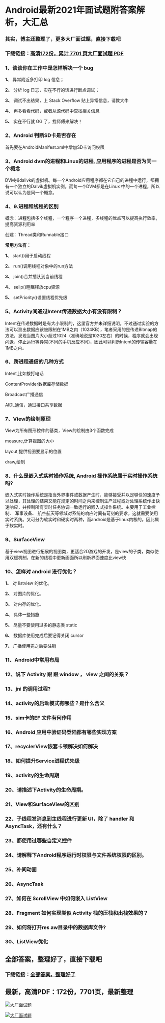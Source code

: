 # Android最新2021年面试题附答案解析，大汇总

### 其实，博主还整理了，更多大厂面试题，直接下载吧

### 下载链接：[高清172份，累计 7701 页大厂面试题  PDF](https://github.com/souyunku/DevBooks/blob/master/docs/index.md)



### 1、谈谈你在工作中是怎样解决一个 bug

**1、** 异常附近多打印 log 信息；

**2、** 分析 log 日志，实在不行的话进行断点调试；

**3、** 调试不出结果，上 Stack Overflow 贴上异常信息，请教大牛

**4、** 再多看看代码，或者从源代码中查找相关信息

**5、** 实在不行就 GG 了，找师傅来解决！


### 2、Android 判断SD卡是否存在

首先要在AndroidManifest.xml中增加SD卡访问权限


### 3、Android dvm的进程和Linux的进程, 应用程序的进程是否为同一个概念

DVM指dalivk的虚拟机。每一个Android应用程序都在它自己的进程中运行，都拥有一个独立的Dalvik虚拟机实例。而每一个DVM都是在Linux 中的一个进程，所以说可以认为是同一个概念。


### 4、9.进程和线程的区别

概念：进程包括多个线程，一个程序一个进程，多线程的优点可以提高执行效率，提高资源利用率

创建：Thread类和Runnable接口

**常用方法有：**

**1、** start()用于启动线程

**2、** run()调用线程对象中的run方法

**3、** join()合并插队到当前线程

**4、** sellp()睡眠释放cpu资源

**5、** setPriority()设置线程优先级


### 5、Activity间通过Intent传递数据大小有没有限制？

Intent在传递数据时是有大小限制的，这里官方并未详细说明，不过通过实验的方法可以测出数据应该被限制在1MB之内（1024KB），笔者采用的是传递Bitmap的方法，发现当图片大小超过1024（准确地说是1020左右）的时候，程序就会出现闪退、停止运行等异常(不同的手机反应不同)，因此可以判断Intent的传输容量在1MB之内。


### 6、跨进程通信的几种方式

Intent,比如拨打电话

ContentProvider数据库存储数据

Broadcast广播通信

AIDL通信，通过接口共享数据


### 7、View的绘制原理

View为所有图形控件的基类，View的绘制由3个函数完成

measure,计算视图的大小

layout,提供视图要显示的位置

draw,绘制


### 8、什么是嵌入式实时操作系统, Android 操作系统属于实时操作系统吗?

嵌入式实时操作系统是指当外界事件或数据产生时，能够接受并以足够快的速度予以处理，其处理的结果又能在规定的时间之内来控制生产过程或对处理系统作出快速响应，并控制所有实时任务协调一致运行的嵌入式操作系统。主要用于工业控制、 军事设备、 航空航天等领域对系统的响应时间有苛刻的要求，这就需要使用实时系统。又可分为软实时和硬实时两种，而android是基于linux内核的，因此属于软实时。


### 9、SurfaceView

基于view视图进行拓展的视图类，更适合2D游戏的开发，是view的子类，类似使用双缓机制，在新的线程中更新画面所以刷新界面速度比view快


### 10、怎样对 android 进行优化？

**1、** 对 listview 的优化。

**2、** 对图片的优化。

**3、** 对内存的优化。

**4、** 具体一些措施

**5、** 尽量不要使用过多的静态类 static

**6、** 数据库使用完成后要记得关闭 cursor

**7、** 广播使用完之后要注销


### 11、Android中常用布局
### 12、说下 Activity 跟 跟 window ， view 之间的关系？
### 13、jni 的调用过程?
### 14、activity的启动模式有哪些？是什么含义
### 15、sim卡的EF 文件有何作用
### 16、Android 应用中验证码登陆都有哪些实现方案
### 17、recyclerView嵌套卡顿解决如何解决
### 18、如何提升Service进程优先级
### 19、activity的生命周期
### 20、请描述下Activity的生命周期。
### 21、View和SurfaceView的区别
### 22、子线程发消息到主线程进行更新 UI，除了 handler 和 AsyncTask，还有什么？
### 23、都使用过哪些自定义控件
### 24、请解释下Android程序运行时权限与文件系统权限的区别。
### 25、补间动画
### 26、AsyncTask
### 27、如何在 ScrollView 中如何嵌入 ListView
### 28、Fragment 如何实现类似 Activity 栈的压栈和出栈效果的？
### 29、如何将打开res aw目录中的数据库文件?
### 30、ListView优化




## 全部答案，整理好了，直接下载吧

### 下载链接：[全部答案，整理好了](https://www.souyunku.com/wp-content/uploads/weixin/githup-weixin-2.png)




## 最新，高清PDF：172份，7701页，最新整理

[![大厂面试题](https://www.souyunku.com/wp-content/uploads/weixin/mst.png "架构师专栏")](https://www.souyunku.com/wp-content/uploads/weixin/githup-weixin.png "架构师专栏")

[![大厂面试题](https://www.souyunku.com/wp-content/uploads/weixin/githup-weixin.png "架构师专栏")](https://www.souyunku.com/wp-content/uploads/weixin/githup-weixin.png "架构师专栏")
